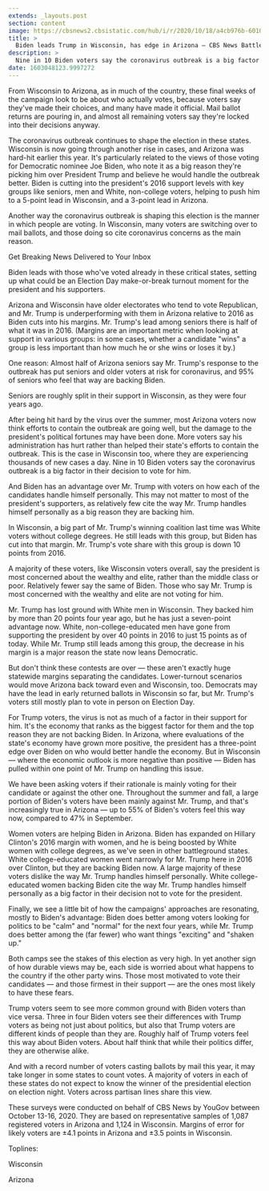 ```yaml
--- 
extends: _layouts.post 
section: content 
image: https://cbsnews2.cbsistatic.com/hub/i/r/2020/10/18/a4cb976b-6010-4005-8551-5932b5964cad/thumbnail/1200x630/d5379b572def864a8f43e2490a2d23b5/gettyimages-1228768907.jpg 
title: > 
  Biden leads Trump in Wisconsin, has edge in Arizona — CBS News Battleground Tracker poll 
description: > 
  Nine in 10 Biden voters say the coronavirus outbreak is a big factor in their decision to vote for him.Those who say Mr. Trump is most concerned with the wealthy and elite are not voting for him.While Mr. Trump still leads among this group, the decrease in his margin is a major reason the state now leans Democratic.Trump voters seem to see more common ground with Biden voters than vice versa.Three in four Biden voters see their differences with Trump voters as being not just about politics, but also that Trump voters are different kinds of people than they are. 
date: 1603048123.9997272 
--- 
```

From Wisconsin to Arizona, as in much of the country, these final weeks of the campaign look to be about who actually votes, because voters say they've made their choices, and many have made it official. Mail ballot returns are pouring in, and almost all remaining voters say they're locked into their decisions anyway.

The coronavirus outbreak continues to shape the election in these states. Wisconsin is now going through another rise in cases, and Arizona was hard-hit earlier this year. It's particularly related to the views of those voting for Democratic nominee Joe Biden, who note it as a big reason they're picking him over President Trump and believe he would handle the outbreak better. Biden is cutting into the president's 2016 support levels with key groups like seniors, men and White, non-college voters, helping to push him to a 5-point lead in Wisconsin, and a 3-point lead in Arizona.

Another way the coronavirus outbreak is shaping this election is the manner in which people are voting. In Wisconsin, many voters are switching over to mail ballots, and those doing so cite coronavirus concerns as the main reason.

Get Breaking News Delivered to Your Inbox

Biden leads with those who've voted already in these critical states, setting up what could be an Election Day make-or-break turnout moment for the president and his supporters.

Arizona and Wisconsin have older electorates who tend to vote Republican, and Mr. Trump is underperforming with them in Arizona relative to 2016 as Biden cuts into his margins. Mr. Trump's lead among seniors there is half of what it was in 2016. (Margins are an important metric when looking at support in various groups: in some cases, whether a candidate "wins" a group is less important than how much he or she wins or loses it by.)

One reason: Almost half of Arizona seniors say Mr. Trump's response to the outbreak has put seniors and older voters at risk for coronavirus, and 95% of seniors who feel that way are backing Biden.

Seniors are roughly split in their support in Wisconsin, as they were four years ago.

After being hit hard by the virus over the summer, most Arizona voters now think efforts to contain the outbreak are going well, but the damage to the president's political fortunes may have been done. More voters say his administration has hurt rather than helped their state's efforts to contain the outbreak. This is the case in Wisconsin too, where they are experiencing thousands of new cases a day. Nine in 10 Biden voters say the coronavirus outbreak is a big factor in their decision to vote for him.

And Biden has an advantage over Mr. Trump with voters on how each of the candidates handle himself personally. This may not matter to most of the president's supporters, as relatively few cite the way Mr. Trump handles himself personally as a big reason they are backing him.

In Wisconsin, a big part of Mr. Trump's winning coalition last time was White voters without college degrees. He still leads with this group, but Biden has cut into that margin. Mr. Trump's vote share with this group is down 10 points from 2016.

A majority of these voters, like Wisconsin voters overall, say the president is most concerned about the wealthy and elite, rather than the middle class or poor. Relatively fewer say the same of Biden. Those who say Mr. Trump is most concerned with the wealthy and elite are not voting for him.

Mr. Trump has lost ground with White men in Wisconsin. They backed him by more than 20 points four year ago, but he has just a seven-point advantage now. White, non-college-educated men have gone from supporting the president by over 40 points in 2016 to just 15 points as of today. While Mr. Trump still leads among this group, the decrease in his margin is a major reason the state now leans Democratic.

But don't think these contests are over — these aren't exactly huge statewide margins separating the candidates. Lower-turnout scenarios would move Arizona back toward even and Wisconsin, too. Democrats may have the lead in early returned ballots in Wisconsin so far, but Mr. Trump's voters still mostly plan to vote in person on Election Day.

For Trump voters, the virus is not as much of a factor in their support for him. It's the economy that ranks as the biggest factor for them and the top reason they are not backing Biden. In Arizona, where evaluations of the state's economy have grown more positive, the president has a three-point edge over Biden on who would better handle the economy. But in Wisconsin — where the economic outlook is more negative than positive — Biden has pulled within one point of Mr. Trump on handling this issue.

We have been asking voters if their rationale is mainly voting for their candidate or against the other one. Throughout the summer and fall, a large portion of Biden's voters have been mainly against Mr. Trump, and that's increasingly true in Arizona — up to 55% of Biden's voters feel this way now, compared to 47% in September.

Women voters are helping Biden in Arizona. Biden has expanded on Hillary Clinton's 2016 margin with women, and he is being boosted by White women with college degrees, as we've seen in other battleground states. White college-educated women went narrowly for Mr. Trump here in 2016 over Clinton, but they are backing Biden now. A large majority of these voters dislike the way Mr. Trump handles himself personally. White college-educated women backing Biden cite the way Mr. Trump handles himself personally as a big factor in their decision not to vote for the president.

Finally, we see a little bit of how the campaigns' approaches are resonating, mostly to Biden's advantage: Biden does better among voters looking for politics to be "calm" and "normal" for the next four years, while Mr. Trump does better among the (far fewer) who want things "exciting" and "shaken up."

Both camps see the stakes of this election as very high. In yet another sign of how durable views may be, each side is worried about what happens to the country if the other party wins. Those most motivated to vote their candidates — and those firmest in their support — are the ones most likely to have these fears.

Trump voters seem to see more common ground with Biden voters than vice versa. Three in four Biden voters see their differences with Trump voters as being not just about politics, but also that Trump voters are different kinds of people than they are. Roughly half of Trump voters feel this way about Biden voters. About half think that while their politics differ, they are otherwise alike.

And with a record number of voters casting ballots by mail this year, it may take longer in some states to count votes. A majority of voters in each of these states do not expect to know the winner of the presidential election on election night. Voters across partisan lines share this view.

These surveys were conducted on behalf of CBS News by YouGov between October 13-16, 2020. They are based on representative samples of 1,087 registered voters in Arizona and 1,124 in Wisconsin. Margins of error for likely voters are ±4.1 points in Arizona and ±3.5 points in Wisconsin.

Toplines:

Wisconsin

Arizona
